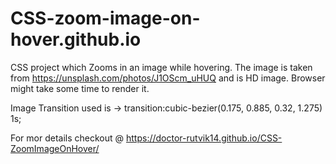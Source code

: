 # CSS-zoom-image-on-hover.github.io
CSS project which Zooms in an image while hovering.
The image is taken from https://unsplash.com/photos/J1OScm_uHUQ and is HD image. Browser might take some time to render it.

Image Transition used is -> transition:cubic-bezier(0.175, 0.885, 0.32, 1.275) 1s; 

For mor details checkout @ https://doctor-rutvik14.github.io/CSS-ZoomImageOnHover/
